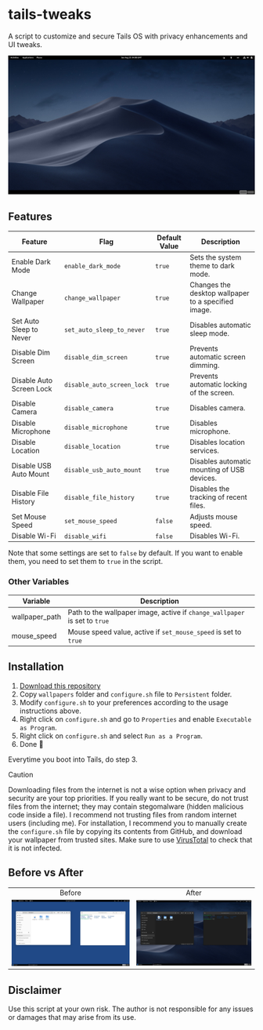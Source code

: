 # tails-tweaks

A script to customize and secure Tails OS with privacy enhancements and UI tweaks.

![](https://raw.githubusercontent.com/Tetrax-10/tails-tweaks/main/assets/showcase.jpg)

## Features

| Feature                  | Flag                       | Default Value | Description                                         |
| ------------------------ | -------------------------- | ------------- | --------------------------------------------------- |
| Enable Dark Mode         | `enable_dark_mode`         | `true`        | Sets the system theme to dark mode.                 |
| Change Wallpaper         | `change_wallpaper`         | `true`        | Changes the desktop wallpaper to a specified image. |
| Set Auto Sleep to Never  | `set_auto_sleep_to_never`  | `true`        | Disables automatic sleep mode.                      |
| Disable Dim Screen       | `disable_dim_screen`       | `true`        | Prevents automatic screen dimming.                  |
| Disable Auto Screen Lock | `disable_auto_screen_lock` | `true`        | Prevents automatic locking of the screen.           |
| Disable Camera           | `disable_camera`           | `true`        | Disables camera.                                    |
| Disable Microphone       | `disable_microphone`       | `true`        | Disables microphone.                                |
| Disable Location         | `disable_location`         | `true`        | Disables location services.                         |
| Disable USB Auto Mount   | `disable_usb_auto_mount`   | `true`        | Disables automatic mounting of USB devices.         |
| Disable File History     | `disable_file_history`     | `true`        | Disables the tracking of recent files.              |
| Set Mouse Speed          | `set_mouse_speed`          | `false`       | Adjusts mouse speed.                                |
| Disable Wi-Fi            | `disable_wifi`             | `false`       | Disables Wi-Fi.                                     |

Note that some settings are set to `false` by default. If you want to enable them, you need to set them to `true` in the script.

### Other Variables

| Variable       | Description                                                                |
| -------------- | -------------------------------------------------------------------------- |
| wallpaper_path | Path to the wallpaper image, active if `change_wallpaper` is set to `true` |
| mouse_speed    | Mouse speed value, active if `set_mouse_speed` is set to `true`            |

## Installation

1. [Download this repository](https://github.com/Tetrax-10/tails-tweaks/archive/refs/heads/main.zip)
2. Copy `wallpapers` folder and `configure.sh` file to `Persistent` folder.
3. Modify `configure.sh` to your preferences according to the usage instructions above.
4. Right click on `configure.sh` and go to `Properties` and enable `Executable as Program`.
5. Right click on `configure.sh` and select `Run as a Program`.
6. Done 🎉

Everytime you boot into Tails, do step 3.

> [!CAUTION]
> Downloading files from the internet is not a wise option when privacy and security are your top priorities. If you really want to be secure, do not trust files from the internet; they may contain stegomalware (hidden malicious code inside a file). I recommend not trusting files from random internet users (including me). For installation, I recommend you to manually create the `configure.sh` file by copying its contents from GitHub, and download your wallpaper from trusted sites. Make sure to use [VirusTotal](https://www.virustotal.com/gui/) to check that it is not infected.

## Before vs After

<table>
  <tr align="center">
    <td>Before</td>
    <td>After</td>
  </tr>
  <tr align="center">
    <td>
      <img alt="Before" src="https://raw.githubusercontent.com/Tetrax-10/tails-tweaks/main/assets/before.jpg" style="width: 400px;">
    </td>
    <td>
      <img alt="After" src="https://raw.githubusercontent.com/Tetrax-10/tails-tweaks/main/assets/after.jpg" style="width: 400px;">
    </td>
  </tr>
</table>

## Disclaimer

Use this script at your own risk. The author is not responsible for any issues or damages that may arise from its use.
